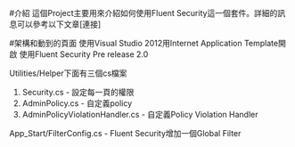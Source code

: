 #介紹
這個Project主要用來介紹如何使用Fluent Security這一個套件。詳細的訊息可以參考以下文章[連接]

#架構和動到的頁面
使用Visual Studio 2012用Internet Application Template開啟
使用Fluent Security Pre release 2.0

Utilities/Helper下面有三個cs檔案

1. Security.cs - 設定每一頁的權限
2. AdminPolicy.cs - 自定義policy
3. AdminPolicyViolationHandler.cs - 自定義Policy Violation Handler

App_Start/FilterConfig.cs - Fluent Security增加一個Global Filter